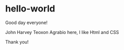 # hello-world

Good day everyone!

John Harvey Teoxon Agrabio here, I like Html and CSS

Thank you!
